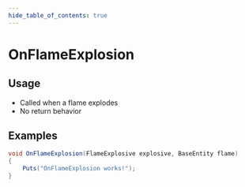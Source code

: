 ```yaml
---
hide_table_of_contents: true
---
```


# OnFlameExplosion

## Usage

* Called when a flame explodes
* No return behavior

## Examples

```csharp title=""
void OnFlameExplosion(FlameExplosive explosive, BaseEntity flame)
{
    Puts("OnFlameExplosion works!");
}
```
